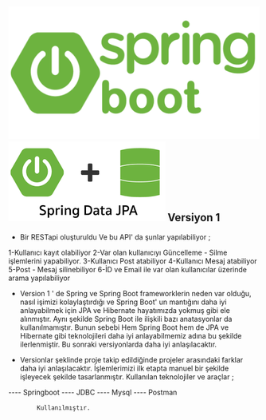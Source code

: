 
![image alt](https://github.com/sametcorekci/BlogSite-Sprigboot-RESTAPI_v1/blob/main/springboot.png?raw=true) ![image alt](https://github.com/sametcorekci/BlogSite-Sprigboot-RESTAPI_v1/blob/main/springdatajpa.png?raw=true)
Versiyon 1 
--------------------------------------------------------------------------------
- Bir RESTapi oluşturuldu Ve bu API' da şunlar yapılabiliyor ;

1-Kullanıcı kayıt olabiliyor
2-Var olan kullanıcıyı Güncelleme - Silme işlemlerini yapabiliyor.
3-Kullanıcı Post atabiliyor
4-Kullanıcı Mesaj atabiliyor
5-Post - Mesaj silinebiliyor
6-İD ve Email ile var olan kullanıcılar üzerinde arama yapılabiliyor


- Version 1 ' de Spring ve Spring Boot frameworklerin neden var olduğu, nasıl işimizi kolaylaştırdığı ve Spring Boot' un mantığını daha iyi anlayabilmek için JPA ve Hibernate hayatımızda yokmuş gibi ele alınmıştır. Aynı şekilde Spring Boot ile ilişkili bazı anatasyonlar da kullanılmamıştır. Bunun sebebi Hem Spring Boot hem de JPA ve Hibernate gibi teknolojileri daha iyi anlayabilmemiz adına bu şekilde ilerlenmiştir.   Bu sonraki versiyonlarda daha iyi anlaşılacaktır.  
  

- Versionlar şeklinde proje takip edildiğinde projeler arasındaki farklar daha iyi anlaşılacaktır. İşlemlerimizi ilk etapta manuel bir şekilde işleyecek
  şekilde tasarlanmıştır. Kullanılan teknolojiler ve araçlar ;

---- Springboot
---- JDBC
---- Mysql
---- Postman      
          
            Kullanılmıştır.
